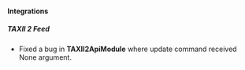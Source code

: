 
#### Integrations
##### TAXII 2 Feed
- Fixed a bug in **TAXII2ApiModule** where update command received None argument.
